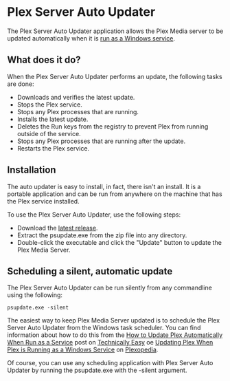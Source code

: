 # Plex Server Auto Updater

The Plex Server Auto Updater application allows the Plex Media server to be updated automatically when it is [run as a Windows service].

## What does it do?
When the Plex Server Auto Updater performs an update, the following tasks are done:

- Downloads and verifies the latest update.  
- Stops the Plex service.
- Stops any Plex processes that are running.
- Installs the latest update.
- Deletes the Run keys from the registry to prevent Plex from running outside of the service.
- Stops any Plex processes that are running after the update.
- Restarts the Plex service.

## Installation
The auto updater is easy to install, in fact, there isn't an install. It is a portable application and can be run from anywhere on the machine that has the Plex service installed. 

To use the Plex Server Auto Updater, use the following steps:

- Download the [latest release].
- Extract the psupdate.exe from the zip file into any directory.
- Double-click the executable and click the "Update" button to update the Plex Media Server.

## Scheduling a silent, automatic update
The Plex Server Auto Updater can be run silently from any commandline using the following:

    psupdate.exe -silent

The easiest way to keep Plex Media Server updated is to schedule the Plex Server Auto Updater from the Windows task scheduler. You can find information about how to do this from the [How to Update Plex Automatically When Run as a Service] post on [Technically Easy] oe [Updating Plex When Plex is Running as a Windows Service] on [Plexopedia].

Of course, you can use any scheduling application with Plex Server Auto Updater by running the psupdate.exe with the -silent argument.

[run as a Windows service]: https://forums.plex.tv/discussion/93994/pms-as-a-service/
[latest release]: https://github.com/TechieGuy12/PlexServerAutoUpdater/releases/latest
[How to Update Plex Automatically When Run as a Service]: http://technicallyeasy.net/2016/03/update-plex-automatically-running-plex-service/
[Technically Easy]: http://technicallyeasy.net
[Updating Plex When Plex is Running as a Windows Service]: https://www.plexopedia.com/plex-media-server/windows/updating-plex-media-server-service/
[Plexopedia]: https://www.plexopedia.com
